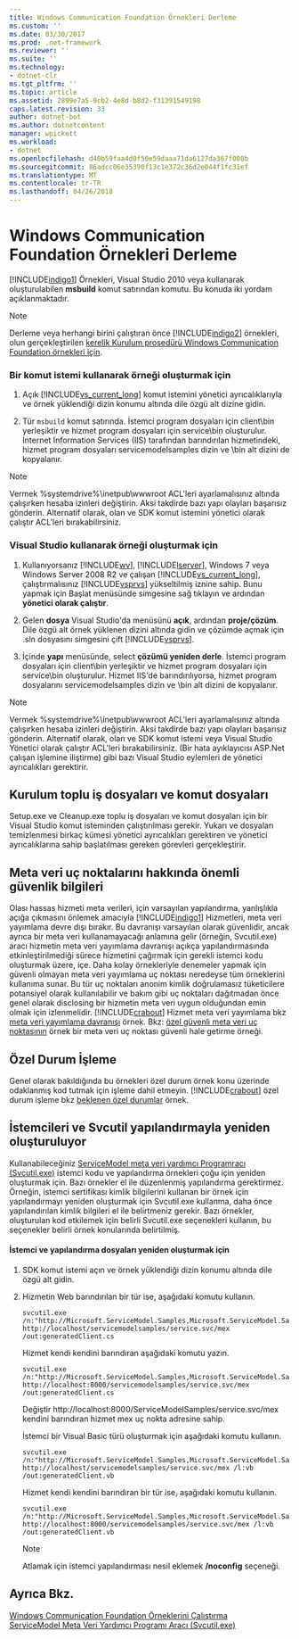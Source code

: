 ```yaml
---
title: Windows Communication Foundation Örnekleri Derleme
ms.custom: ''
ms.date: 03/30/2017
ms.prod: .net-framework
ms.reviewer: ''
ms.suite: ''
ms.technology:
- dotnet-clr
ms.tgt_pltfrm: ''
ms.topic: article
ms.assetid: 2899e7a5-9cb2-4e8d-b8d2-f31391549198
caps.latest.revision: 33
author: dotnet-bot
ms.author: dotnetcontent
manager: wpickett
ms.workload:
- dotnet
ms.openlocfilehash: d40b59faa4d0f50e59daaa71da6127da367f008b
ms.sourcegitcommit: 86adcc06e35390f13c1e372c36d2e044f1fc31ef
ms.translationtype: MT
ms.contentlocale: tr-TR
ms.lasthandoff: 04/26/2018
---
```

# <a name="building-the-windows-communication-foundation-samples"></a>Windows Communication Foundation Örnekleri Derleme
[!INCLUDE[indigo1](../../../../includes/indigo1-md.md)] Örnekleri, Visual Studio 2010 veya kullanarak oluşturulabilen **msbuild** komut satırından komutu. Bu konuda iki yordam açıklanmaktadır.  
  
> [!NOTE]
>  Derleme veya herhangi birini çalıştıran önce [!INCLUDE[indigo2](../../../../includes/indigo2-md.md)] örnekleri, olun gerçekleştirilen [kerelik Kurulum prosedürü Windows Communication Foundation örnekleri için](../../../../docs/framework/wcf/samples/one-time-setup-procedure-for-the-wcf-samples.md).  
  
### <a name="to-build-the-sample-using-a-command-prompt"></a>Bir komut istemi kullanarak örneği oluşturmak için  
  
1.  Açık [!INCLUDE[vs_current_long](../../../../includes/vs-current-long-md.md)] komut istemini yönetici ayrıcalıklarıyla ve örnek yüklendiği dizin konumu altında dile özgü alt dizine gidin.  
  
2.  Tür `msbuild` komut satırında. İstemci program dosyaları için client\bin yerleşiktir ve hizmet program dosyaları için service\bin oluşturulur. Internet Information Services (IIS) tarafından barındırılan hizmetindeki, hizmet program dosyaları servicemodelsamples dizin ve \bin alt dizini de kopyalanır.  
  
> [!NOTE]
>  Vermek %systemdrive%\inetpub\wwwroot ACL'leri ayarlamalısınız altında çalışırken hesaba izinleri değiştirin. Aksi takdirde bazı yapı olayları başarısız gönderin. Alternatif olarak, olan ve SDK komut istemini yönetici olarak çalıştır ACL'leri bırakabilirsiniz.  
  
### <a name="to-build-the-sample-using-visual-studio"></a>Visual Studio kullanarak örneği oluşturmak için  
  
1.  Kullanıyorsanız [!INCLUDE[wv](../../../../includes/wv-md.md)], [!INCLUDE[lserver](../../../../includes/lserver-md.md)], Windows 7 veya Windows Server 2008 R2 ve çalışan [!INCLUDE[vs_current_long](../../../../includes/vs-current-long-md.md)], çalıştırmalısınız [!INCLUDE[vsprvs](../../../../includes/vsprvs-md.md)] yükseltilmiş iznine sahip. Bunu yapmak için Başlat menüsünde simgesine sağ tıklayın ve ardından **yönetici olarak çalıştır**.  
  
2.  Gelen **dosya** Visual Studio'da menüsünü **açık**, ardından **proje/çözüm**. Dile özgü alt örnek yüklenen dizini altında gidin ve çözümde açmak için .sln dosyasını simgesini çift [!INCLUDE[vsprvs](../../../../includes/vsprvs-md.md)].  
  
3.  İçinde **yapı** menüsünde, select **çözümü yeniden derle**. İstemci program dosyaları için client\bin yerleşiktir ve hizmet program dosyaları için service\bin oluşturulur. Hizmet IIS'de barındırılıyorsa, hizmet program dosyalarını servicemodelsamples dizin ve \bin alt dizini de kopyalanır.  
  
> [!NOTE]
>  Vermek %systemdrive%\inetpub\wwwroot ACL'leri ayarlamalısınız altında çalışırken hesaba izinleri değiştirin. Aksi takdirde bazı yapı olayları başarısız gönderin. Alternatif olarak, olan ve SDK komut istemi veya Visual Studio Yönetici olarak çalıştır ACL'leri bırakabilirsiniz. (Bir hata ayıklayıcısı ASP.Net çalışan işlemine iliştirme) gibi bazı Visual Studio eylemleri de yönetici ayrıcalıkları gerektirir.  
  
## <a name="setup-batch-files-and-scripts"></a>Kurulum toplu iş dosyaları ve komut dosyaları  
 Setup.exe ve Cleanup.exe toplu iş dosyaları ve komut dosyaları için bir Visual Studio komut isteminden çalıştırılması gerekir. Yukarı ve dosyaları temizlenmesi birkaç kümesi yönetici ayrıcalıkları gerektiren ve yönetici ayrıcalıklarına sahip başlatılması gereken görevleri gerçekleştirir.  
  
## <a name="important-security-information-about-metadata-endpoints"></a>Meta veri uç noktalarını hakkında önemli güvenlik bilgileri  
 Olası hassas hizmeti meta verileri, için varsayılan yapılandırma, yanlışlıkla açığa çıkmasını önlemek amacıyla [!INCLUDE[indigo1](../../../../includes/indigo1-md.md)] Hizmetleri, meta veri yayımlama devre dışı bırakır. Bu davranışı varsayılan olarak güvenlidir, ancak ayrıca bir meta veri kullanamayacağı anlamına gelir (örneğin, Svcutil.exe) aracı hizmetin meta veri yayımlama davranışı açıkça yapılandırmasında etkinleştirilmediği sürece hizmetini çağırmak için gerekli istemci kodu oluşturmak üzere, içe. Daha kolay örnekleriyle denemeler yapmak için güvenli olmayan meta veri yayımlama uç noktası neredeyse tüm örneklerini kullanıma sunar. Bu tür uç noktaları anonim kimlik doğrulamasız tüketicilere potansiyel olarak kullanılabilir ve bakım gibi uç noktaları dağıtmadan önce genel olarak disclosing bir hizmetin meta veri uygun olduğundan emin olmak için izlenmelidir. [!INCLUDE[crabout](../../../../includes/crabout-md.md)] Hizmet meta veri yayımlama bkz [meta veri yayımlama davranışı](../../../../docs/framework/wcf/samples/metadata-publishing-behavior.md) örnek. Bkz: [özel güvenli meta veri uç noktasının](../../../../docs/framework/wcf/samples/custom-secure-metadata-endpoint.md) örnek bir meta veri uç noktası güvenli hale getirme örneği.  
  
## <a name="exception-handling"></a>Özel Durum İşleme  
 Genel olarak bakıldığında bu örnekleri özel durum örnek konu üzerinde odaklanmış kod tutmak için işleme dahil etmeyin. [!INCLUDE[crabout](../../../../includes/crabout-md.md)] özel durum işleme bkz [beklenen özel durumlar](../../../../docs/framework/wcf/samples/expected-exceptions.md) örnek.  
  
## <a name="regenerating-clients-and-configuration-with-svcutil"></a>İstemcileri ve Svcutil yapılandırmayla yeniden oluşturuluyor  
 Kullanabileceğiniz [ServiceModel meta veri yardımcı Programracı (Svcutil.exe)](../../../../docs/framework/wcf/servicemodel-metadata-utility-tool-svcutil-exe.md) istemci kodu ve yapılandırma örnekleri çoğu için yeniden oluşturmak için. Bazı örnekler el ile düzenlenmiş yapılandırma gerektirmez. Örneğin, istemci sertifikası kimlik bilgilerini kullanan bir örnek için yapılandırmayı yeniden oluşturmak için Svcutil.exe kullanma, daha önce yapılandırılan kimlik bilgileri el ile belirtmeniz gerekir. Bazı örnekler, oluşturulan kod etkilemek için belirli Svcutil.exe seçenekleri kullanın, bu seçenekler belirli örnek konularında belirtilmiş.  
  
#### <a name="to-regenerate-the-client-and-configuration-files"></a>İstemci ve yapılandırma dosyaları yeniden oluşturmak için  
  
1.  SDK komut istemi açın ve örnek yüklendiği dizin konumu altında dile özgü alt gidin.  
  
2.  Hizmetin Web barındırılan bir tür ise, aşağıdaki komutu kullanın.  
  
    ```  
    svcutil.exe /n:"http://Microsoft.ServiceModel.Samples,Microsoft.ServiceModel.Samples" http://localhost/servicemodelsamples/service.svc/mex /out:generatedClient.cs  
    ```  
  
     Hizmet kendi kendini barındıran aşağıdaki komutu yazın.  
  
    ```  
    svcutil.exe /n:"http://Microsoft.ServiceModel.Samples,Microsoft.ServiceModel.Samples" http://localhost:8000/servicemodelsamples/service.svc/mex /out:generatedClient.cs  
    ```  
  
     Değiştir http://localhost:8000/ServiceModelSamples/service.svc/mex kendini barındıran hizmet mex uç nokta adresine sahip.  
  
     İstemci bir Visual Basic türü oluşturmak için aşağıdaki komutu kullanın.  
  
    ```  
    svcutil.exe /n:"http://Microsoft.ServiceModel.Samples,Microsoft.ServiceModel.Samples" http://localhost/servicemodelsamples/service.svc/mex /l:vb /out:generatedClient.vb  
    ```  
  
     Hizmet kendi kendini barındıran bir tür ise, aşağıdaki komutu kullanın.  
  
    ```  
    svcutil.exe /n:"http://Microsoft.ServiceModel.Samples,Microsoft.ServiceModel.Samples" http://localhost:8000/servicemodelsamples/service.svc/mex /l:vb /out:generatedClient.vb  
    ```  
  
    > [!NOTE]
    >  Atlamak için istemci yapılandırması nesil eklemek **/noconfig** seçeneği.  
  
## <a name="see-also"></a>Ayrıca Bkz.  
 [Windows Communication Foundation Örneklerini Çalıştırma](../../../../docs/framework/wcf/samples/running-the-samples.md)  
 [ServiceModel Meta Veri Yardımcı Programı Aracı (Svcutil.exe)](../../../../docs/framework/wcf/servicemodel-metadata-utility-tool-svcutil-exe.md)

